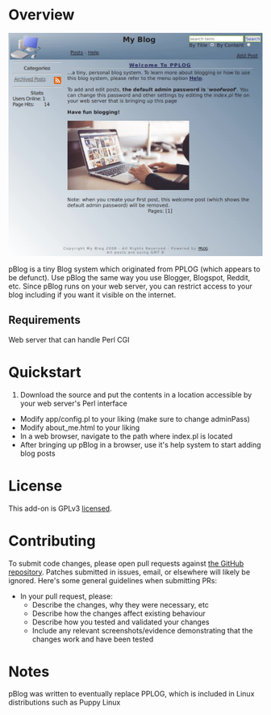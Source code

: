 # Overview
[![screenshot](https://github.com/escapecode/pBlog/blob/master/screenshots/blog01.jpg)](https://raw.github.com/wiki/escapecode/pBlog/blob/master/screenshots/blog01.jpg)

pBlog is a tiny Blog system which originated from PPLOG (which appears to be defunct).  Use pBlog the same way you use Blogger, Blogspot, Reddit, etc.  Since pBlog runs on your web server, you can restrict access to your blog including if you want it visible on the internet.

## Requirements
Web server that can handle Perl CGI

# Quickstart
1. Download the source and put the contents in a location accessible by your web server's Perl interface
- Modify app/config.pl to your liking (make sure to change adminPass)
- Modify about_me.html to your liking
- In a web browser, navigate to the path where index.pl is located
- After bringing up pBlog in a browser, use it's help system to start adding blog posts

# License

This add-on is GPLv3 [licensed](http://www.opensource.org/licenses/gpl-3.0.html).

# Contributing

To submit code changes, please open pull requests against [the GitHub repository](https://github.com/escapecode/pBlog/edit/master/README.md). Patches submitted in issues, email, or elsewhere will likely be ignored. Here's some general guidelines when submitting PRs:

 * In your pull request, please:
   * Describe the changes, why they were necessary, etc
   * Describe how the changes affect existing behaviour
   * Describe how you tested and validated your changes
   * Include any relevant screenshots/evidence demonstrating that the changes work and have been tested

# Notes
pBlog was written to eventually replace PPLOG, which is included in Linux distributions such as Puppy Linux
